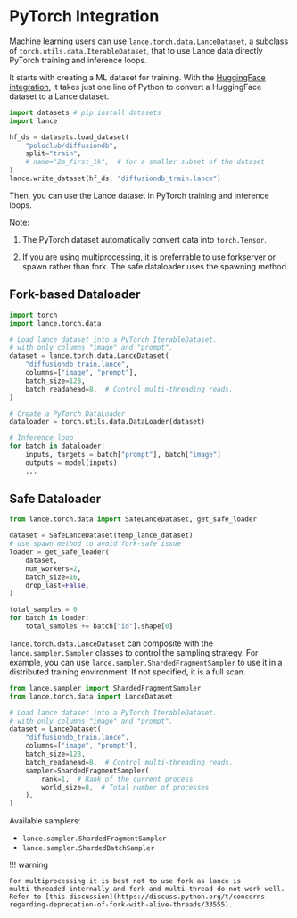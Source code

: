 # PyTorch Integration

Machine learning users can use `lance.torch.data.LanceDataset`, a
subclass of `torch.utils.data.IterableDataset`, that to use
Lance data directly PyTorch training and inference loops.

It starts with creating a ML dataset for training. With the [HuggingFace integration](huggingface.md),
it takes just one line of Python to convert a HuggingFace dataset to a Lance dataset.

```python
import datasets # pip install datasets
import lance

hf_ds = datasets.load_dataset(
    "poloclub/diffusiondb",
    split="train",
    # name="2m_first_1k",  # for a smaller subset of the dataset
)
lance.write_dataset(hf_ds, "diffusiondb_train.lance")
```

Then, you can use the Lance dataset in PyTorch training and inference loops.

Note:

1. The PyTorch dataset automatically convert data into `torch.Tensor`.

2. If you are using multiprocessing, it is preferrable to use forkserver or spawn rather than fork.
   The safe dataloader uses the spawning method.

## Fork-based Dataloader

```python
import torch
import lance.torch.data

# Load lance dataset into a PyTorch IterableDataset.
# with only columns "image" and "prompt".
dataset = lance.torch.data.LanceDataset(
    "diffusiondb_train.lance",
    columns=["image", "prompt"],
    batch_size=128,
    batch_readahead=8,  # Control multi-threading reads.
)

# Create a PyTorch DataLoader
dataloader = torch.utils.data.DataLoader(dataset)

# Inference loop
for batch in dataloader:
    inputs, targets = batch["prompt"], batch["image"]
    outputs = model(inputs)
    ...
```

## Safe Dataloader

```python
from lance.torch.data import SafeLanceDataset, get_safe_loader

dataset = SafeLanceDataset(temp_lance_dataset)
# use spawn method to avoid fork-safe issue
loader = get_safe_loader(
    dataset,
    num_workers=2,
    batch_size=16,
    drop_last=False,
)

total_samples = 0
for batch in loader:
    total_samples += batch["id"].shape[0]
```

`lance.torch.data.LanceDataset` can composite with the `lance.sampler.Sampler` classes
to control the sampling strategy. For example, you can use `lance.sampler.ShardedFragmentSampler`
to use it in a distributed training environment. If not specified, it is a full scan.

```python
from lance.sampler import ShardedFragmentSampler
from lance.torch.data import LanceDataset

# Load lance dataset into a PyTorch IterableDataset.
# with only columns "image" and "prompt".
dataset = LanceDataset(
    "diffusiondb_train.lance",
    columns=["image", "prompt"],
    batch_size=128,
    batch_readahead=8,  # Control multi-threading reads.
    sampler=ShardedFragmentSampler(
        rank=1,  # Rank of the current process
        world_size=8,  # Total number of processes
    ),
)
```

Available samplers:

- `lance.sampler.ShardedFragmentSampler`
- `lance.sampler.ShardedBatchSampler`

!!! warning

    For multiprocessing it is best not to use fork as lance is
    multi-threaded internally and fork and multi-thread do not work well.
    Refer to [this discussion](https://discuss.python.org/t/concerns-regarding-deprecation-of-fork-with-alive-threads/33555).
